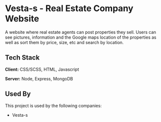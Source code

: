 
# Vesta-s - Real Estate Company Website 

A website where real estate agents can post properties they sell. Users can see pictures, information and the Google maps location of the properties as well as sort them by price, size, etc and search by location.


## Tech Stack

**Client:** CSS/SCSS, HTML, Javascript

**Server:** Node, Express, MongoDB


## Used By

This project is used by the following companies:

- Vesta-s

